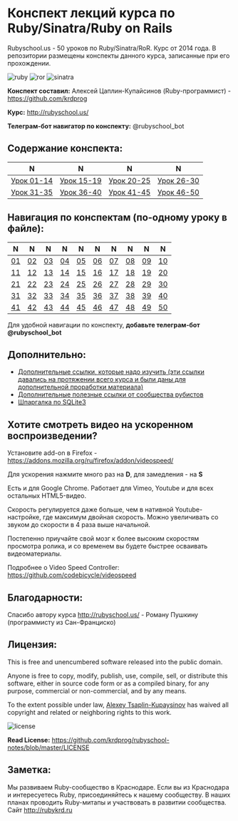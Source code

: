 # Конспект лекций курса по Ruby/Sinatra/Ruby on Rails

Rubyschool.us - 50 уроков по Ruby/Sinatra/RoR. Курс от 2014 года. В репозитории размещены конспекты данного курса, записанные при его прохождении.

![ruby](https://img.shields.io/badge/Made%20with%3A%20-Ruby-red.svg) ![ror](https://img.shields.io/badge/Made%20with%3A%20-Ruby%20on%20Rails-red.svg) ![sinatra](https://img.shields.io/badge/Made%20with%3A%20-Sinatra-red.svg)

**Конспект составил:** Алексей Цаплин-Купайсинов (Ruby-программист) - https://github.com/krdprog

**Курс:** http://rubyschool.us/

**Телеграм-бот навигатор по конспекту:** @rubyschool_bot

## Содержание конспекта:

|  N    |  N    |  N    |  N    |
|-------|-------|-------|-------|
|  [Урок 01-14](https://github.com/krdprog/rubyschool-notes/blob/master/rubyschool-notes-01.md)   |  [Урок 15-19](https://github.com/krdprog/rubyschool-notes/blob/master/rubyschool-notes-02.md)   |  [Урок 20-25](https://github.com/krdprog/rubyschool-notes/blob/master/rubyschool-notes-03.md)   |  [Урок 26-30](https://github.com/krdprog/rubyschool-notes/blob/master/rubyschool-notes-04.md)   |
|  [Урок 31-35](https://github.com/krdprog/rubyschool-notes/blob/master/rubyschool-notes-05.md)   |  [Урок 36-40](https://github.com/krdprog/rubyschool-notes/blob/master/rubyschool-notes-06.md)   |  [Урок 41-45](https://github.com/krdprog/rubyschool-notes/blob/master/rubyschool-notes-07.md)   |  [Урок 46-50](https://github.com/krdprog/rubyschool-notes/blob/master/rubyschool-notes-08.md)   |


## Навигация по конспектам (по-одному уроку в файле):

|  N  |  N  |  N  |  N  |  N  |  N  |  N  |  N  |  N  |  N  |
|-----|-----|-----|-----|-----|-----|-----|-----|-----|-----|
|  [01](https://github.com/krdprog/rubyschool-notes/blob/master/one-by-one/lesson-01.md)  |  [02](https://github.com/krdprog/rubyschool-notes/blob/master/one-by-one/lesson-02.md)   |  [03](https://github.com/krdprog/rubyschool-notes/blob/master/one-by-one/lesson-03.md)   |  [04](https://github.com/krdprog/rubyschool-notes/blob/master/one-by-one/lesson-04.md)  |  [05](https://github.com/krdprog/rubyschool-notes/blob/master/one-by-one/lesson-05.md)  |  [06](https://github.com/krdprog/rubyschool-notes/blob/master/one-by-one/lesson-06.md)  |  [07](https://github.com/krdprog/rubyschool-notes/blob/master/one-by-one/lesson-07.md)  |  [08](https://github.com/krdprog/rubyschool-notes/blob/master/one-by-one/lesson-08.md)  |  [09](https://github.com/krdprog/rubyschool-notes/blob/master/one-by-one/lesson-09.md)  |  [10](https://github.com/krdprog/rubyschool-notes/blob/master/one-by-one/lesson-10.md) |
|  [11](https://github.com/krdprog/rubyschool-notes/blob/master/one-by-one/lesson-11.md) |  [12](https://github.com/krdprog/rubyschool-notes/blob/master/one-by-one/lesson-12.md) |  [13](https://github.com/krdprog/rubyschool-notes/blob/master/one-by-one/lesson-13.md) |  [14](https://github.com/krdprog/rubyschool-notes/blob/master/one-by-one/lesson-14.md) |  [15](https://github.com/krdprog/rubyschool-notes/blob/master/one-by-one/lesson-15.md) |  [16](https://github.com/krdprog/rubyschool-notes/blob/master/one-by-one/lesson-16.md) |  [17](https://github.com/krdprog/rubyschool-notes/blob/master/one-by-one/lesson-17.md) |  [18](https://github.com/krdprog/rubyschool-notes/blob/master/one-by-one/lesson-18.md) |  [19](https://github.com/krdprog/rubyschool-notes/blob/master/one-by-one/lesson-19.md) |  [20](https://github.com/krdprog/rubyschool-notes/blob/master/one-by-one/lesson-20.md) |
|  [21](https://github.com/krdprog/rubyschool-notes/blob/master/one-by-one/lesson-21.md) |  [22](https://github.com/krdprog/rubyschool-notes/blob/master/one-by-one/lesson-22.md) |  [23](https://github.com/krdprog/rubyschool-notes/blob/master/one-by-one/lesson-23.md) |  [24](https://github.com/krdprog/rubyschool-notes/blob/master/one-by-one/lesson-24.md) |  [25](https://github.com/krdprog/rubyschool-notes/blob/master/one-by-one/lesson-25.md) |  [26](https://github.com/krdprog/rubyschool-notes/blob/master/one-by-one/lesson-26.md) |  [27](https://github.com/krdprog/rubyschool-notes/blob/master/one-by-one/lesson-27.md) |  [28](https://github.com/krdprog/rubyschool-notes/blob/master/one-by-one/lesson-28.md) |  [29](https://github.com/krdprog/rubyschool-notes/blob/master/one-by-one/lesson-29.md) |  [30](https://github.com/krdprog/rubyschool-notes/blob/master/one-by-one/lesson-30.md) |
|  [31](https://github.com/krdprog/rubyschool-notes/blob/master/one-by-one/lesson-31.md) |  [32](https://github.com/krdprog/rubyschool-notes/blob/master/one-by-one/lesson-32.md) |  [33](https://github.com/krdprog/rubyschool-notes/blob/master/one-by-one/lesson-33.md) |  [34](https://github.com/krdprog/rubyschool-notes/blob/master/one-by-one/lesson-34.md) |  [35](https://github.com/krdprog/rubyschool-notes/blob/master/one-by-one/lesson-35.md) |  [36](https://github.com/krdprog/rubyschool-notes/blob/master/one-by-one/lesson-36.md) |  [37](https://github.com/krdprog/rubyschool-notes/blob/master/one-by-one/lesson-37.md) |  [38](https://github.com/krdprog/rubyschool-notes/blob/master/one-by-one/lesson-38.md) |  [39](https://github.com/krdprog/rubyschool-notes/blob/master/one-by-one/lesson-39.md) |  [40](https://github.com/krdprog/rubyschool-notes/blob/master/one-by-one/lesson-40.md) |
|  [41](https://github.com/krdprog/rubyschool-notes/blob/master/one-by-one/lesson-41.md) |  [42](https://github.com/krdprog/rubyschool-notes/blob/master/one-by-one/lesson-42.md) |  [43](https://github.com/krdprog/rubyschool-notes/blob/master/one-by-one/lesson-43.md) |  [44](https://github.com/krdprog/rubyschool-notes/blob/master/one-by-one/lesson-44.md) |  [45](https://github.com/krdprog/rubyschool-notes/blob/master/one-by-one/lesson-45.md) |  [46](https://github.com/krdprog/rubyschool-notes/blob/master/one-by-one/lesson-46.md) |  [47](https://github.com/krdprog/rubyschool-notes/blob/master/one-by-one/lesson-47.md) |  [48](https://github.com/krdprog/rubyschool-notes/blob/master/one-by-one/lesson-48.md) |  [49](https://github.com/krdprog/rubyschool-notes/blob/master/one-by-one/lesson-49.md) |  [50](https://github.com/krdprog/rubyschool-notes/blob/master/one-by-one/lesson-50.md) |

Для удобной навигации по конспекту, **добавьте телеграм-бот @rubyschool_bot**

## Дополнительно:

- [Дополнительные ссылки, которые надо изучить (эти ссылки давались на протяжении всего курса и были даны для дополнительной проработки материала)](https://github.com/krdprog/rubyschool-notes/blob/master/additional-links-in-course.md)
- [Дополнительные полезные ссылки от сообщества рубистов](https://github.com/krdprog/rubyschool-notes/blob/master/additional-links-from-the-community.md)
- [Шпаргалка по SQLite3](https://github.com/krdprog/sqlite-3-rus-howto/blob/master/README.md)

## Хотите смотреть видео на ускоренном воспроизведении?

Установите add-on в Firefox - https://addons.mozilla.org/ru/firefox/addon/videospeed/

Для ускорения нажмите много раз на **D**, для замедления - на **S**

Есть и для Google Chrome. Работает для Vimeo, Youtube и для всех остальных HTML5-видео.

Скорость регулируется даже больше, чем в нативной Youtube-настройке, где максимум двойная скорость. Можно увеличивать со звуком до скорости в 4 раза выше начальной.

Постепенно приучайте свой мозг к более высоким скоростям просмотра ролика, и со временем вы будете быстрее осваивать видеоматериалы.

Подробнее о Video Speed Controller: https://github.com/codebicycle/videospeed

## Благодарности:

Спасибо автору курса http://rubyschool.us/ - Роману Пушкину (программисту из Сан-Франциско)

## Лицензия:

This is free and unencumbered software released into the public domain.

Anyone is free to copy, modify, publish, use, compile, sell, or
distribute this software, either in source code form or as a compiled
binary, for any purpose, commercial or non-commercial, and by any
means.

To the extent possible under law, [Alexey Tsaplin-Kupaysinov](https://github.com/krdprog) has waived all copyright and related or neighboring rights to this work.

![license](https://img.shields.io/badge/License%3A%20-The%20Unlicense-green.svg)

**Read License:** https://github.com/krdprog/rubyschool-notes/blob/master/LICENSE

## Заметка:

Мы развиваем Ruby-сообщество в Краснодаре. Если вы из Краснодара и интересуетесь Ruby, присоединяйтесь к нашему сообществу. В наших планах проводить Ruby-митапы и участвовать в развитии сообщества. Сайт http://rubykrd.ru